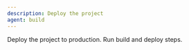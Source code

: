 ```yaml
---
description: Deploy the project
agent: build
---
```


Deploy the project to production. Run build and deploy steps.